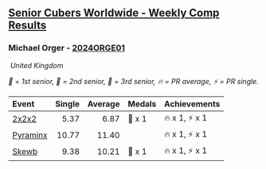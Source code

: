 <style>table {white-space: nowrap;}</style>
<link rel="stylesheet" type="text/css" href="/scw-comp/css/flags.css" />

## [Senior Cubers Worldwide - Weekly Comp Results](/scw-comp/results/)
### Michael Orger - [2024ORGE01](https://www.worldcubeassociation.org/persons/2024ORGE01)

<i class="flag flag-GB" />&nbsp;United Kingdom

<span style="white-space: nowrap;">🥇 = 1st senior</span>, <span style="white-space: nowrap;">🥈 = 2nd senior</span>, <span style="white-space: nowrap;">🥉 = 3rd senior</span>, <span style="white-space: nowrap;">🔥 = PR average</span>, <span style="white-space: nowrap;">⚡ = PR single</span>.

| Event | Single | Average | Medals | Achievements|
| :-- | --: | --: | :-- | :-- |
| [2x2x2](222.md) | 5.37 | 6.87 | 🥈 x 1 | 🔥 x 1, ⚡ x 1 |
| [Pyraminx](pyram.md) | 10.77 | 11.40 |  | 🔥 x 1, ⚡ x 1 |
| [Skewb](skewb.md) | 9.38 | 10.21 | 🥈 x 1 | 🔥 x 1, ⚡ x 1 |

<!-- Global site tag (gtag.js) - Google Analytics -->
<script async src="https://www.googletagmanager.com/gtag/js?id=UA-86348435-3"></script>
<script>window.dataLayer = window.dataLayer || []; function gtag() {dataLayer.push(arguments);} gtag('js', new Date()); gtag('config', 'UA-86348435-3');</script>
